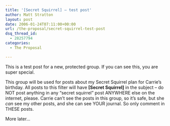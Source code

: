 ```yaml
---
title: '[Secret Squirrel] – test post'
author: Matt Stratton
layout: post
date: 2006-01-24T07:11:00+00:00
url: /the-proposal/secret-squirrel-test-post
dsq_thread_id:
  - 28257794
categories:
  - The Proposal

---
```

This is a test post for a new, protected group. If you can see this, you are super special.

This group will be used for posts about my Secret Squirrel plan for Carrie&#8217;s birthday. All posts to this filter will have **[Secret Squirrel]** in the subject &#8211; do NOT post anything in any &#8220;secret squirrel&#8221; post ANYWHERE else on the internet, please. Carrie can&#8217;t see the posts in this group, so it&#8217;s safe, but she _can_ see my other posts, and she can see YOUR journal. So only comment in THESE posts.

More later&#8230;